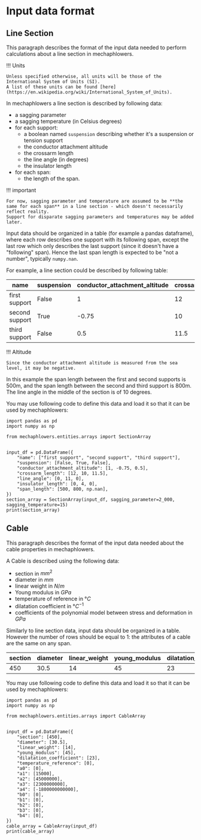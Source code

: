 # Input data format

## Line Section

This paragraph describes the format of the input data needed to perform calculations about a line section in mechaphlowers.

!!! Units

    Unless specified otherwise, all units will be those of the International System of Units (SI).
    A list of these units can be found [here](https://en.wikipedia.org/wiki/International_System_of_Units).

In mechaphlowers a line section is described by following data:

- a sagging parameter
- a sagging temperature (in Celsius degrees)
- for each support:
    - a boolean named `suspension` describing whether it's a suspension or tension support
    - the conductor attachment altitude
    - the crossarm length
    - the line angle (in degrees)
    - the insulator length
- for each span:
    - the length of the span.

!!! important

    For now, sagging parameter and temperature are assumed to be **the same for each span** in a line section - which doesn't necessarily reflect reality.
    Support for disparate sagging parameters and temperatures may be added later.

Input data should be organized in a table (for example a pandas dataframe), where each row describes one support with its following span, except the last row which only describes the last support (since it doesn't have a "following" span). Hence the last span length is expected to be "not a number", typically `numpy.nan`.

For example, a line section could be described by following table:

|name|suspension|conductor_attachment_altitude|crossarm_length|line_angle|insulator_length|span_length|
|---------------|------|----|---|--|--|------|
|first support  |False |1     |12   |0  |0 |500   |
|second support |True  |-0.75 |10   |11 |4 |800   |
|third support  |False |0.5   |11.5 |0  |0 |      |

!!! Altitude

    Since the conductor attachment altitude is measured from the sea level, it may be negative.

In this example the span length between the first and second supports is 500m, and the span length between the second and third support is 800m. The line angle in the middle of the section is of 10 degrees.

You may use following code to define this data and load it so that it can be used by mechaphlowers:

    import pandas as pd
    import numpy as np

    from mechaphlowers.entities.arrays import SectionArray


    input_df = pd.DataFrame({
        "name": ["first support", "second support", "third support"],
        "suspension": [False, True, False],
        "conductor_attachment_altitude": [1, -0.75, 0.5],
        "crossarm_length": [12, 10, 11.5],
        "line_angle": [0, 11, 0],
        "insulator_length": [0, 4, 0],
        "span_length": [500, 800, np.nan],
    })
    section_array = SectionArray(input_df, sagging_parameter=2_000, sagging_temperature=15)
    print(section_array)

## Cable

This paragraph describes the format of the input data needed about the cable properties in mechaphlowers.

A Cable is described using the following data:

- section in $mm^2$
- diameter in $mm$
- linear weight in $N/m$
- Young modulus in $GPa$
- temperature of reference in $°C$
- dilatation coefficient in $°C^{-1}$
- coefficients of the polynomial model between stress and deformation in $GPa$


Similarly to line section data, input data should be organized in a table. However the number of rows should be equal to 1: the attributes of a cable are the same on any span.

|section|diameter|linear_weight|young_modulus|dilatation_coefficient|temperature_reference|a0|a1|a2|a3|a4|b0|b1|b2|b3|b4|
|---|-----|--|--|--|-|-|--|-----|-------|-----------|-|-|-|-|-|
|450|30.5 |14|45|23|0|0|15|45000|2300000|-1800000000|0|0|0|0|0|

You may use following code to define this data and load it so that it can be used by mechaphlowers:

```
import pandas as pd
import numpy as np

from mechaphlowers.entities.arrays import CableArray


input_df = pd.DataFrame({
	"section": [450],
	"diameter": [30.5],
	"linear_weight": [14],
	"young_modulus": [45],
	"dilatation_coefficient": [23],
	"temperature_reference": [0],
	"a0": [0],
	"a1": [15000],
	"a2": [45000000],
	"a3": [2300000000],
	"a4": [-1800000000000],
    "b0": [0],
    "b1": [0],
    "b2": [0],
    "b3": [0],
    "b4": [0],
})
cable_array = CableArray(input_df)
print(cable_array)
```
